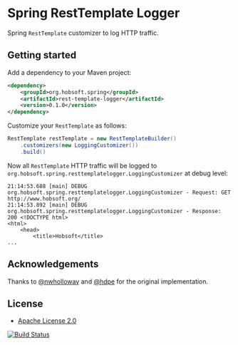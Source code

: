 Spring RestTemplate Logger
==========================

Spring `RestTemplate` customizer to log HTTP traffic.

Getting started
---------------

Add a dependency to your Maven project:

```xml
<dependency>
	<groupId>org.hobsoft.spring</groupId>
	<artifactId>rest-template-logger</artifactId>
	<version>0.1.0</version>
</dependency>
```

Customize your `RestTemplate` as follows:

```java
RestTemplate restTemplate = new RestTemplateBuilder()
	.customizers(new LoggingCustomizer())
	.build()
```

Now all `RestTemplate` HTTP traffic will be logged to `org.hobsoft.spring.resttemplatelogger.LoggingCustomizer` at debug
level:

```
21:14:53.688 [main] DEBUG org.hobsoft.spring.resttemplatelogger.LoggingCustomizer - Request: GET http://www.hobsoft.org/ 
21:14:53.892 [main] DEBUG org.hobsoft.spring.resttemplatelogger.LoggingCustomizer - Response: 200 <!DOCTYPE html>
<html>
	<head>
		<title>Hobsoft</title>
...
```

Acknowledgements
----------------

Thanks to [@nwholloway](https://github.com/nwholloway) and [@hdpe](https://github.com/hdpe) for the original
implementation.

License
-------

* [Apache License 2.0](http://www.apache.org/licenses/LICENSE-2.0.html)

[![Build Status](https://travis-ci.org/markhobson/spring-rest-template-logger.svg?branch=master)](https://travis-ci.org/markhobson/spring-rest-template-logger)
